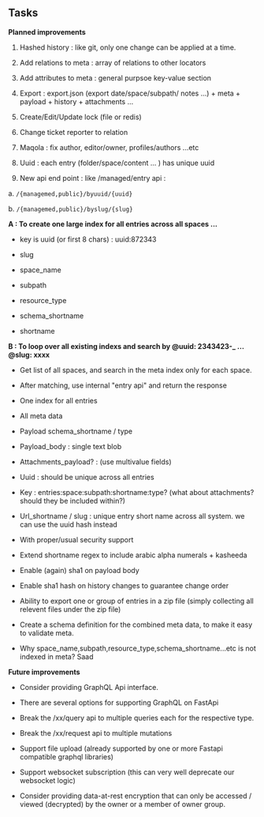 ## Tasks

**Planned improvements**

1. Hashed history : like git, only one change can be applied at a time.

2. Add relations to meta : array of relations to other locators

3. Add attributes to meta : general purpsoe key-value section

4. Export : export.json (export date/space/subpath/ notes ...) + meta + payload + history + attachments ...

5. Create/Edit/Update lock (file or redis)

6. Change ticket reporter to relation

7. Maqola : fix author, editor/owner, profiles/authors ...etc

8. Uuid : each entry (folder/space/content ... ) has unique uuid

9. New api end point : like /managed/entry api :

a. `/{managemed,public}/byuuid/{uuid}`

b. `/{managemed,public}/byslug/{slug}`

**A : To create one large index for all entries across all spaces ...**

- key is uuid (or first 8 chars) : uuid:872343

- slug

- space_name

- subpath

- resource_type

- schema_shortname

- shortname

**B : To loop over all existing indexs and search by @uuid: 2343423-\_ ... @slug: xxxx**

- Get list of all spaces, and search in the meta index only for each space.

- After matching, use internal "entry api" and return the response

- One index for all entries

- All meta data

- Payload schema_shortname / type

- Payload_body : single text blob

- Attachments_payload? : (use multivalue fields)

- Uuid : should be unique across all entries

- Key : entries:space:subpath:shortname:type? (what about attachments? should they be included within?)

- Url_shortname / slug : unique entry short name across all system. we can use the uuid hash instead

- With proper/usual security support

- Extend shortname regex to include arabic alpha numerals + kasheeda

- Enable (again) sha1 on payload body

- Enable sha1 hash on history changes to guarantee change order

- Ability to export one or group of entries in a zip file (simply collecting all relevent files under the zip file)

- Create a schema definition for the combined meta data, to make it easy to validate meta.

- Why space_name,subpath,resource_type,schema_shortname...etc is not indexed in meta? Saad

**Future improvements**

- Consider providing GraphQL Api interface.

- There are several options for supporting GraphQL on FastApi

- Break the /xx/query api to multiple queries each for the respective type.

- Break the /xx/request api to multiple mutations

- Support file upload (already supported by one or more Fastapi compatible graphql libraries)

- Support websocket subscription (this can very well deprecate our websocket logic)

- Consider providing data-at-rest encryption that can only be accessed / viewed (decrypted) by the owner or a member of owner group.
